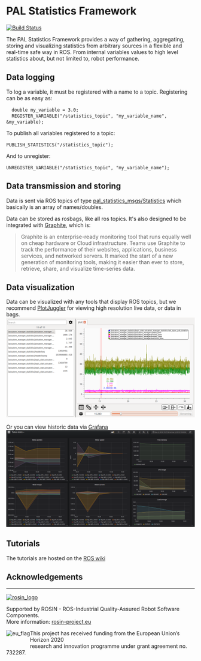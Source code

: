 # PAL Statistics Framework

[![Build Status](https://travis-ci.org/pal-robotics/pal_statistics.svg?branch=kinetic-devel)](https://travis-ci.org/pal-robotics/pal_statistics)

The PAL Statistics Framework provides a way of gathering, aggregating, storing and visualizing statistics from arbitrary sources in a flexible and real-time safe way in ROS. From internal variables values to high level statistics about, but not limited to, robot performance.

## Data logging

To log a variable, it must be registered with a name to a topic.
Registering can be as easy as:
```
  double my_variable = 3.0;
  REGISTER_VARIABLE("/statistics_topic", "my_variable_name", &my_variable);
```
To publish all variables registered to a topic:
```
PUBLISH_STATISTICS("/statistics_topic");
```
  
And to unregister:
```
UNREGISTER_VARIABLE("/statistics_topic", "my_variable_name");
```


## Data transmission and storing

Data is sent via ROS topics of type [pal_statistics_msgs/Statistics](pal_statistics_msgs/msg/Statistics.msg) which basically is an array of names/doubles.

Data can be stored as rosbags, like all ros topics.
It's also designed to be integrated with [Graphite](https://graphiteapp.org/), which is:
>Graphite is an enterprise-ready monitoring tool that runs equally well on cheap hardware or Cloud infrastructure. Teams use Graphite to track the performance of their websites, applications, business services, and networked servers. It marked the start of a new generation of monitoring tools, making it easier than ever to store, retrieve, share, and visualize time-series data.

## Data visualization

Data can be visualized with any tools that display ROS topics, but we recommend [PlotJuggler](https://github.com/facontidavide/PlotJuggler) for viewing high resolution live data, or data in bags.
![](imgs/plotjuggler.png)

Or you can view historic data via [Grafana](https://grafana.com/)
![](imgs/grafana.png)

## Tutorials

The tutorials are hosted on the [ROS wiki](http://wiki.ros.org/pal_statistics/Tutorials/Registering%20and%20publishing%20variables)

## Acknowledgements
***
<!-- 
    ROSIN acknowledgement from the ROSIN press kit
    @ https://github.com/rosin-project/press_kit
-->

<a href="http://rosin-project.eu">
  <img src="http://rosin-project.eu/wp-content/uploads/rosin_ack_logo_wide.png" 
       alt="rosin_logo" height="60" >
</a>

Supported by ROSIN - ROS-Industrial Quality-Assured Robot Software Components.  
More information: <a href="http://rosin-project.eu">rosin-project.eu</a>

<img src="http://rosin-project.eu/wp-content/uploads/rosin_eu_flag.jpg" 
     alt="eu_flag" height="45" align="left" >  

This project has received funding from the European Union’s Horizon 2020  
research and innovation programme under grant agreement no. 732287. 
